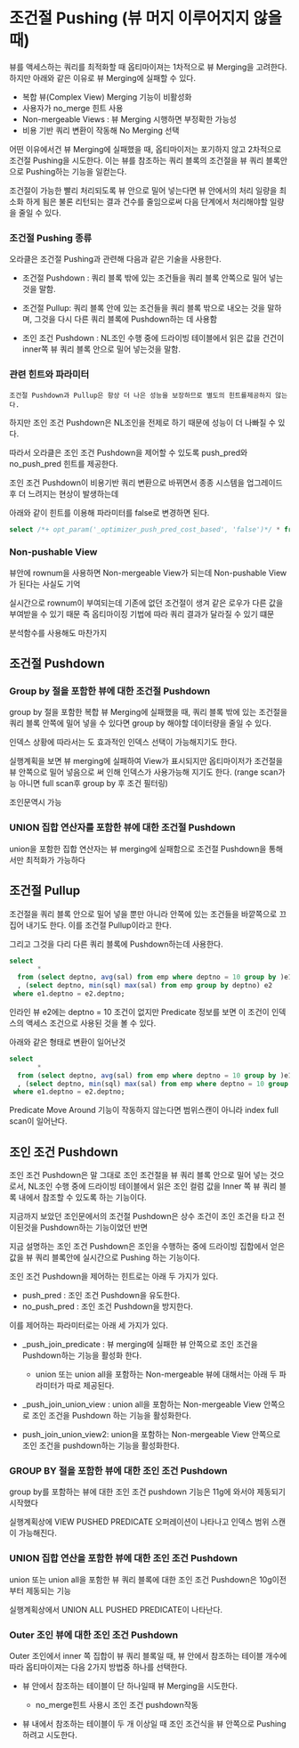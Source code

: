 # 조건절 Pushing (뷰 머지 이루어지지 않을때)

뷰를 액세스하는 쿼리를 최적화할 때 옵티마이져는 1차적으로 뷰 Merging을 고려한다. 하지만 아래와 같은 이유로 뷰 Merging에 실패할 수 있다.

-   복합 뷰(Complex View) Merging 기능이 비활성화
-   사용자가 no_merge 힌트 사용
-   Non-mergeable Views : 뷰 Merging 시행하면 부정확한 가능성
-   비용 기반 쿼리 변환이 작동해 No Merging 선택

어떤 이유에서건 뷰 Merging에 실패했을 때, 옵티마이저는 포기하지 않고 2차적으로 조건절 Pushing을 시도한다. 이는 뷰를 참조하는 쿼리 블록의 조건절을 뷰 쿼리 블록안으로 Pushing하는 기능을 일컫는다.

조건절이 가능한 빨리 처리되도록 뷰 안으로 밀어 넣는다면 뷰 안에서의 처리 일량을 최소화 하게 됨은 불론 리턴되는 결과 건수를 줄임으로써 다음 단계에서 처리해야할 일량을 줄일 수 있다.

### 조건절 Pushing 종류

오라클은 조건절 Pushing과 관련해 다음과 같은 기술을 사용한다.

-   조건절 Pushdown : 쿼리 블록 밖에 있는 조건들을 쿼리 블록 안쪽으로 밀어 넣는 것을 말함.

-   조건절 Pullup: 쿼리 블록 안에 있는 조건들을 쿼리 블록 밖으로 내오는 것을 말하며, 그것을 다시 다른 쿼리 블록에 Pushdown하는 데 사용함

-   조인 조건 Pushdown : NL조인 수행 중에 드라이빙 테이블에서 읽은 값을 건건이 inner쪽 뷰 쿼리 블록 안으로 밀어 넣는것을 말함.

### 관련 힌트와 파라미터

`조건절 Pushdown과 Pullup은 항상 더 나은 성능을 보장하므로 별도의 힌트를제공하지 않는다.`

하지만 조인 조건 Pushdown은 NL조인을 전제로 하기 때문에 성능이 더 나빠질 수 있다.

따라서 오라클은 조인 조건 Pushdown을 제어할 수 있도록 push_pred와 no_push_pred 힌트를 제공한다.

조인 조건 Pushdown이 비용기반 쿼리 변환으로 바뀌면서 종종 시스템을 업그레이드 후 더 느려지는 현상이 발생하는데

아래와 같이 힌트를 이용해 파라미터를 false로 변경하면 된다.

```sql
select /*+ opt_param('_optimizer_push_pred_cost_based', 'false')*/ * from...
```

### Non-pushable View

뷰안에 rownum을 사용하면 Non-mergeable View가 되는데 Non-pushable View가 된다는 사실도 기억

실시간으로 rownum이 부여되는데 기존에 없던 조건절이 생겨 같은 로우가 다른 값을 부여받을 수 있기 때문 즉 옵티마이징 기법에 따라 쿼리 결과가 달라질 수 있기 떄문

분석함수를 사용해도 마찬가지

## 조건절 Pushdown

### Group by 절을 포함한 뷰에 대한 조건절 Pushdown

group by 절을 포함한 복합 뷰 Merging에 실패했을 때, 쿼리 블록 밖에 있는 조건절을 쿼리 블록 안쪽에 밀어 넣을 수 있다면 group by 해야할 데이터량을 줄일 수 있다.

인덱스 상황에 따라서는 도 효과적인 인덱스 선택이 가능해지기도 한다.

실행계획을 보면 뷰 merging에 실패하여 View가 표시되지만 옵티마이저가 조건절을 뷰 안쪽으로 밀어 넣음으로 써 인해 인덱스가 사용가능해 지기도 한다. (range scan가능 아니면 full scan후 group by 후 조건 필터링)

조인문역시 가능

### UNION 집합 연산자를 포함한 뷰에 대한 조건절 Pushdown

union을 포함한 집합 연산자는 뷰 merging에 실패함으로 조건절 Pushdown을 통해서만 최적화가 가능하다

## 조건절 Pullup

조건절을 쿼리 블록 안으로 밀어 넣을 뿐만 아니라 안쪽에 있는 조건들을 바깥쪽으로 끄집어 내기도 한다. 이를 조건절 Pullup이라고 한다.

그리고 그것을 다리 다른 쿼리 블록에 Pushdown하는데 사용한다.

```sql
select
       *
  from (select deptno, avg(sal) from emp where deptno = 10 group by )e1
  , (select deptno, min(sql) max(sal) from emp group by deptno) e2
 where e1.deptno = e2.deptno;
```

인라인 뷰 e2에는 deptno = 10 조건이 없지만 Predicate 정보를 보면 이 조건이 인덱스의 액세스 조건으로 사용된 것을 볼 수 있다.

아래와 같은 형태로 변환이 일어난것

```sql
select
       *
  from (select deptno, avg(sal) from emp where deptno = 10 group by )e1
  , (select deptno, min(sql) max(sal) from emp where deptno = 10 group by deptno) e2
 where e1.deptno = e2.deptno;
```

Predicate Move Around 기능이 작동하지 않는다면 범위스캔이 아니라 index full scan이 일어난다.

## 조인 조건 Pushdown

조인 조건 Pushdown은 말 그대로 조인 조건절을 뷰 쿼리 블록 안으로 밀어 넣는 것으로서, NL조인 수행 중에 드라이빙 테이블에서 읽은 조인 컬럼 값을 Inner 쪽 뷰 쿼리 블록 내에서 참조할 수 있도록 하는 기능이다.

지금까지 보았던 조인문에서의 조건절 Pushdown은 상수 조건이 조인 조건을 타고 전이된것을 Pushdown하는 기능이었던 반면

지금 설명하는 조인 조건 Pushdown은 조인을 수행하는 중에 드라이빙 집합에서 얻은 값을 뷰 쿼리 블록안에 실시간으로 Pushing 하는 기능이다.

조인 조건 Pushdown을 제어하는 힌트로는 아래 두 가지가 있다.

-   push_pred : 조인 조건 Pushdown을 유도한다.
-   no_push_pred : 조인 조건 Pushdown을 방지한다.

이를 제어하는 파라미터로는 아래 세 가지가 있다.

-   \_push_join_predicate : 뷰 merging에 실패한 뷰 안쪽으로 조인 조건을 Pushdown하는 기능을 활성화 한다.

    -   union 또는 union all을 포함하는 Non-mergeable 뷰에 대해서는 아래 두 파라미터가 따로 제공된다.

-   \_push_join_union_view : union all을 포함하는 Non-mergeable View 안쪽으로 조인 조건을 Pushdown 하는 기능을 활성화한다.

-   push_join_union_view2: union을 포함하는 Non-mergeable View 안쪽으로 조인 조건을 pushdown하는 기능을 활성화한다.

### GROUP BY 절을 포함한 뷰에 대한 조인 조건 Pushdown

group by를 포함하는 뷰에 대한 조인 조건 pushdown 기능은 11g에 와서야 제동되기 시작했다

실행계획상에 VIEW PUSHED PREDICATE 오퍼레이션이 나타나고 인덱스 범위 스캔이 가능해진다.

### UNION 집합 연산을 포함한 뷰에 대한 조인 조건 Pushdown

union 또는 union all을 포함한 뷰 쿼리 블록에 대한 조인 조건 Pushdown은 10g이전부터 제동되는 기능

실행계획상에서 UNION ALL PUSHED PREDICATE이 나타난다.

### Outer 조인 뷰에 대한 조인 조건 Pushdown

Outer 조인에서 inner 쪽 집합이 뷰 쿼리 블록일 때, 뷰 안에서 참조하는 테이블 개수에 따라 옵티마이져는 다음 2가지 방법중 하나를 선택한다.

-   뷰 안에서 참조하는 테이블이 단 하나일때 뷰 Merging을 시도한다.

    -   no_merge힌트 사용시 조인 조건 pushdown작동

-   뷰 내에서 참조하는 테이블이 두 개 이상일 때 조인 조건식을 뷰 안쪽으로 Pushing하려고 시도한다.

